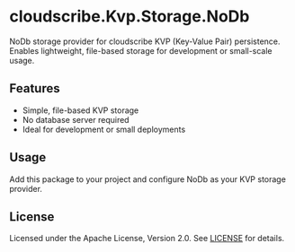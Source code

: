 # cloudscribe.Kvp.Storage.NoDb

NoDb storage provider for cloudscribe KVP (Key-Value Pair) persistence. Enables lightweight, file-based storage for development or small-scale usage.

## Features
- Simple, file-based KVP storage
- No database server required
- Ideal for development or small deployments

## Usage
Add this package to your project and configure NoDb as your KVP storage provider.

## License
Licensed under the Apache License, Version 2.0. See [LICENSE](https://www.apache.org/licenses/LICENSE-2.0) for details.
